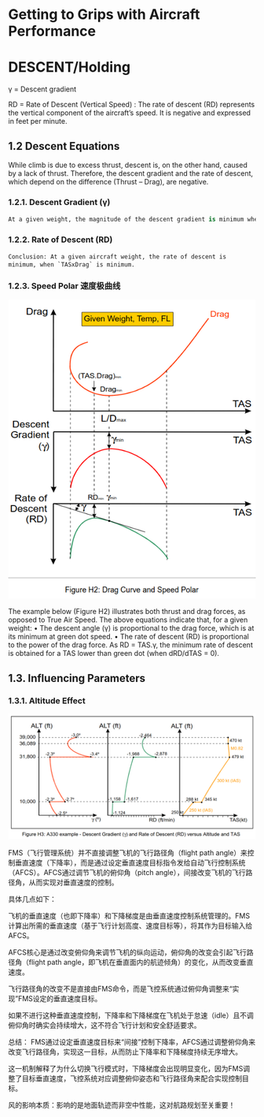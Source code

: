   # Getting to Grips with Aircraft Performance

  # DESCENT/Holding

  γ = Descent gradient

  RD = Rate of Descent (Vertical Speed) : The rate of descent (RD) represents the vertical component of the  aircraft’s speed. It is negative and expressed in feet per minute.

## 1.2 Descent Equations

While climb is due to excess thrust, descent is, on the other hand, caused by a lack of thrust. Therefore, the descent gradient and the rate of descent, which depend on the difference (Thrust – Drag), are negative.


### 1.2.1. Descent Gradient (γ)

```python
At a given weight, the magnitude of the descent gradient is minimum when the drag is minimum, or when the lift-to-drag ratio is maximum. The minimum descent angle speed is, therefore, green dot speed.
```

### 1.2.2. Rate of Descent (RD)

```
Conclusion: At a given aircraft weight, the rate of descent is minimum, when `TASxDrag` is minimum.
```

### 1.2.3. Speed Polar 速度极曲线
![alt text](ed2f9161-61d2-4412-bcff-c9423b9f7585.png)

The example below (Figure H2) illustrates both thrust and drag forces, as opposed to True Air Speed.  The above equations indicate that, for a given weight:  • The descent angle (γ) is proportional to the drag force, which is at its  minimum at green dot speed.  • The rate of descent (RD) is proportional to the power of the drag force. As RD = TAS.γ, the minimum rate of descent is obtained for a TAS lower than  green dot (when dRD/dTAS = 0).

## 1.3. Influencing Parameters
### 1.3.1. Altitude Effect
![alt text](7bb9c11d-5931-49d4-9d29-25f5224090b1.png)


FMS（飞行管理系统）并不直接调整飞机的飞行路径角（flight path angle）来控制垂直速度（下降率），而是通过设定垂直速度目标指令发给自动飞行控制系统（AFCS）。AFCS通过调节飞机的俯仰角（pitch angle），间接改变飞机的飞行路径角，从而实现对垂直速度的控制。

具体几点如下：

飞机的垂直速度（也即下降率）和下降梯度是由垂直速度控制系统管理的。FMS计算出所需的垂直速度（基于飞行计划高度、速度目标等），将其作为目标输入给AFCS。

AFCS核心是通过改变俯仰角来调节飞机的纵向运动，俯仰角的改变会引起飞行路径角（flight path angle，即飞机在垂直面内的航迹倾角）的变化，从而改变垂直速度。

飞行路径角的改变不是直接由FMS命令，而是飞控系统通过俯仰角调整来“实现”FMS设定的垂直速度目标。

如果不进行这种垂直速度控制，下降率和下降梯度在飞机处于怠速（idle）且不调俯仰角时确实会持续增大，这不符合飞行计划和安全舒适要求。

总结：
FMS通过设定垂直速度目标来“间接”控制下降率，AFCS通过调整俯仰角来改变飞行路径角，实现这一目标，从而防止下降率和下降梯度持续无序增大。

这一机制解释了为什么切换飞行模式时，下降梯度会出现明显变化，因为FMS调整了目标垂直速度，飞控系统对应调整俯仰姿态和飞行路径角来配合实现控制目标。

风的影响本质：影响的是地面轨迹而非空中性能，这对航路规划至关重要！